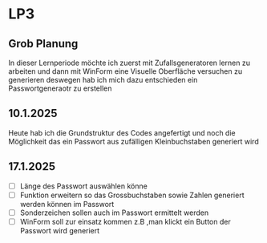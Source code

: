 # LP3

## Grob Planung

In dieser Lernperiode möchte ich zuerst mit Zufallsgeneratoren lernen zu arbeiten und dann mit WinForm eine Visuelle Oberfläche versuchen zu generieren deswegen hab ich mich dazu entschieden ein Passwortgeneraotr zu erstellen

## 10.1.2025

Heute hab ich die Grundstruktur des Codes angefertigt und noch die Möglichkeit das ein Passwort aus zufälligen Kleinbuchstaben generiert wird

## 17.1.2025

- [ ] Länge des Passwort auswählen könne
- [ ] Funktion erweitern so das Grossbuchstaben sowie Zahlen generiert werden können im Passwort
- [ ] Sonderzeichen sollen auch im Passwort ermittelt werden
- [ ] WinForm soll zur einsatz kommen z.B ,man klickt ein Button der Passwort wird generiert
